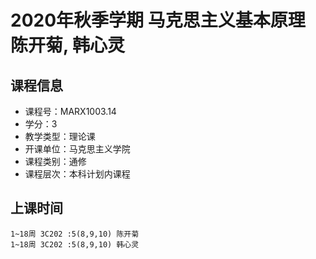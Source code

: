 # 2020年秋季学期 马克思主义基本原理 陈开菊, 韩心灵






## 课程信息

- 课程号：MARX1003.14
- 学分：3
- 教学类型：理论课
- 开课单位：马克思主义学院
- 课程类别：通修
- 课程层次：本科计划内课程

## 上课时间

```
1~18周 3C202 :5(8,9,10) 陈开菊
1~18周 3C202 :5(8,9,10) 韩心灵
```

